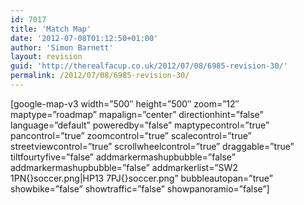 ```yaml
---
id: 7017
title: 'Match Map'
date: '2012-07-08T01:12:50+01:00'
author: 'Simon Barnett'
layout: revision
guid: 'http://therealfacup.co.uk/2012/07/08/6985-revision-30/'
permalink: /2012/07/08/6985-revision-30/
---
```


\[google-map-v3 width=”500″ height=”500″ zoom=”12″ maptype=”roadmap” mapalign=”center” directionhint=”false” language=”default” poweredby=”false” maptypecontrol=”true” pancontrol=”true” zoomcontrol=”true” scalecontrol=”true” streetviewcontrol=”true” scrollwheelcontrol=”true” draggable=”true” tiltfourtyfive=”false” addmarkermashupbubble=”false” addmarkermashupbubble=”false” addmarkerlist=”SW2 1PN{}soccer.png|HP13 7PJ{}soccer.png” bubbleautopan=”true” showbike=”false” showtraffic=”false” showpanoramio=”false”\]
